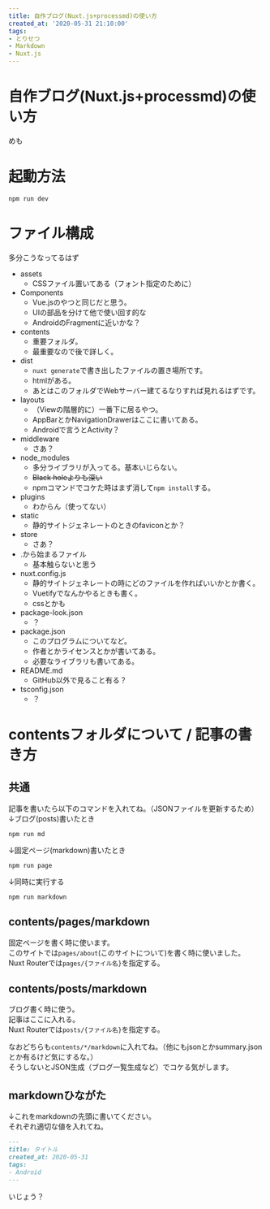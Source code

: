```yaml
---
title: 自作ブログ(Nuxt.js+processmd)の使い方
created_at: '2020-05-31 21:10:00'
tags:
- とりせつ
- Markdown
- Nuxt.js
---
```


# 自作ブログ(Nuxt.js+processmd)の使い方
めも

# 起動方法

```console
npm run dev
```

# ファイル構成

多分こうなってるはず

- assets
    - CSSファイル置いてある（フォント指定のために）
- Components
    - Vue.jsのやつと同じだと思う。
    - UIの部品を分けて他で使い回す的な
    - AndroidのFragmentに近いかな？
- contents
    - 重要フォルダ。
    - 最重要なので後で詳しく。
- dist
    - `nuxt generate`で書き出したファイルの置き場所です。
    - htmlがある。
    - あとはこのフォルダでWebサーバー建てるなりすれば見れるはずです。
- layouts
    - （Viewの階層的に）一番下に居るやつ。
    - AppBarとかNavigationDrawerはここに書いてある。
    - Androidで言うとActivity？
- middleware
    - さあ？
- node_modules
    - 多分ライブラリが入ってる。基本いじらない。
    - ~~Black holeよりも深い~~
    - npmコマンドでコケた時はまず消して`npm install`する。
- plugins
    - わからん（使ってない）
- static
    - 静的サイトジェネレートのときのfaviconとか？
- store
    - さあ？
- .から始まるファイル
    - 基本触らないと思う
- nuxt.config.js
    - 静的サイトジェネレートの時にどのファイルを作ればいいかとか書く。
    - Vuetifyでなんかやるときも書く。
    - cssとかも
- package-look.json
    - ？
- package.json
    - このプログラムについてなど。
    - 作者とかライセンスとかが書いてある。
    - 必要なライブラリも書いてある。
- README.md
    - GitHub以外で見ること有る？
- tsconfig.json
    - ？

# contentsフォルダについて / 記事の書き方
## 共通
記事を書いたら以下のコマンドを入れてね。（JSONファイルを更新するため）  
↓ブログ(posts)書いたとき
```console
npm run md
```
↓固定ページ(markdown)書いたとき
```console
npm run page
```  
↓同時に実行する
```console
npm run markdown
```
## contents/pages/markdown
固定ページを書く時に使います。  
このサイトでは`pages/about`(このサイトについて)を書く時に使いました。  
Nuxt Routerでは`pages/{ファイル名}`を指定する。
## contents/posts/markdown
ブログ書く時に使う。  
記事はここに入れる。  
Nuxt Routerでは`posts/{ファイル名}`を指定する。

なおどちらも`contents/*/markdown`に入れてね。（他にもjsonとかsummary.jsonとか有るけど気にするな。）  
そうしないとJSON生成（ブログ一覧生成など）でコケる気がします。

## markdownひながた
↓これをmarkdownの先頭に書いてください。  
それぞれ適切な値を入れてね。
```markdown
---
title: タイトル
created_at: 2020-05-31
tags:
- Android
---
```

いじょう？